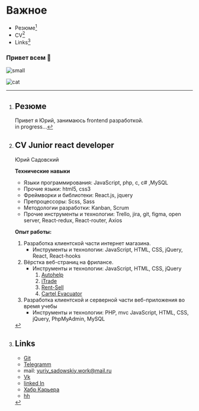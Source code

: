 # Важное
  - Резюме[^resume]
  - CV[^cv]
  - Links[^links]

### Привет всем 👋

![small](https://www.codewars.com/users/mork1ch/badges/small)

<!--
**mork1ch/mork1ch** is a ✨ _special_ ✨ repository because its `README.md` (this file) appears on your GitHub profile.

Here are some ideas to get you started:

- 🔭 I’m currently working on ...
- 🌱 I’m currently learning ...
- 👯 I’m looking to collaborate on ...
- 🤔 I’m looking for help with ...
- 💬 Ask me about ...
- 📫 How to reach me: ...
- 😄 Pronouns: ...
- ⚡ Fun fact: ...
-->

[^resume]: # Резюме
      Привет я Юрий, занимаюсь frontend разработкой. 
      <br>
      in progress...

[^cv]: # CV Junior react developer

      Юрий Садовский

      **Технические навыки**
      - Языки программирования: JavaScript, php, c, c# ,MySQL
      - Прочие языки: html5, css3
      - Фреймворки и библиотеки: React.js,  jquery
      - Препроцессоры: Scss, Sass
      - Методологии разработки: Kanban, Scrum
      - Прочие инструменты и технологии: Trello, jira, git, figma, open server, React-redux, React-router, Axios

      **Опыт работы:**
      1. Разработка клиентской части интернет магазина. 
         - Инструменты и технологии: JavaScript, HTML, CSS, jQuery, React, React-hooks
      2. Вёрстка веб-страниц на фрилансе.
         - Инструменты и технологии: JavaScript, HTML, CSS, jQuery
           1. [Autohelp](https://github.com/mork1ch/Autohelp)
           2. [iTrade](https://github.com/mork1ch/iTrade)
           3. [Rent-Sell](https://github.com/mork1ch/Rent-Sell)
           4. [Cartel Evacuator](https://github.com/mork1ch/cartel_evacuator)
      3. Разработка клиентской и серверной части веб-приложения во время учебы
         - Инструменты и технологии: PHP, mvc JavaScript, HTML, CSS, jQuery, PhpMyAdmin, MySQL

[^links]: # Links
      - [Git](https://github.com/mork1ch)
      - [Telegramm](https://t.me/yuriy_sadovskiy)
      - mail: yuriy_sadowskiy.work@mail.ru
      - [Vk](https://vk.com/mork_work)
      - [linked In](https://www.linkedin.com/in/%D1%8E%D1%80%D0%B8%D0%B9-%D1%81%D0%B0%D0%B4%D0%BE%D0%B2%D1%81%D0%BA%D0%B8%D0%B9-83896b230/)
      - [Хабр Карьера](https://career.habr.com/mork1ch)
      - [hh](https://spb.hh.ru/resume/1f299d3aff0b1738560039ed1f5a45704c7956)

![cat](https://user-images.githubusercontent.com/54836797/180250116-b7fa32ae-bd63-4e9e-8410-15c26b2af47a.jpg)
